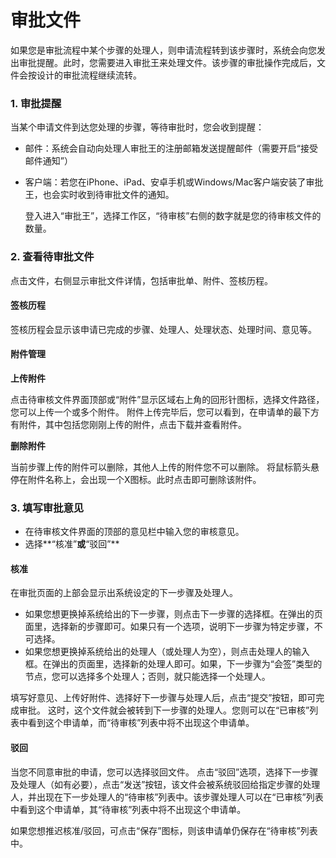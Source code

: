 # 审批文件

  如果您是审批流程中某个步骤的处理人，则申请流程转到该步骤时，系统会向您发出审批提醒。此时，您需要进入审批王来处理文件。该步骤的审批操作完成后，文件会按设计的审批流程继续流转。

### 1. 审批提醒

当某个申请文件到达您处理的步骤，等待审批时，您会收到提醒：

- 邮件：系统会自动向处理人审批王的注册邮箱发送提醒邮件（需要开启“接受邮件通知”）

- 客户端：若您在iPhone、iPad、安卓手机或Windows/Mac客户端安装了审批王，也会实时收到待审批文件的通知。

  登入进入“审批王”，选择工作区，“待审核”右侧的数字就是您的待审核文件的数量。

### 2. 查看待审批文件

  点击文件，右侧显示审批文件详情，包括审批单、附件、签核历程。

#### 签核历程

  签核历程会显示该申请已完成的步骤、处理人、处理状态、处理时间、意见等。

#### 附件管理

**上传附件**

  点击待审核文件界面顶部或“附件”显示区域右上角的回形针图标，选择文件路径，您可以上传一个或多个附件。
  附件上传完毕后，您可以看到，在申请单的最下方有附件，其中包括您刚刚上传的附件，点击下载并查看附件。

**删除附件**

  当前步骤上传的附件可以删除，其他人上传的附件您不可以删除。
  将鼠标箭头悬停在附件名称上，会出现一个X图标。此时点击即可删除该附件。

### 3. 填写审批意见

- 在待审核文件界面的顶部的意见栏中输入您的审核意见。
- 选择**“核准”**或**“驳回”**

#### 核准

在审批页面的上部会显示出系统设定的下一步骤及处理人。
- 如果您想更换掉系统给出的下一步骤，则点击下一步骤的选择框。在弹出的页面里，选择新的步骤即可。如果只有一个选项，说明下一步骤为特定步骤，不可选择。
- 如果您想更换掉系统给出的处理人（或处理人为空），则点击处理人的输入框。在弹出的页面里，选择新的处理人即可。如果，下一步骤为“会签”类型的节点，您可以选择多个处理人；否则，就只能选择一个处理人。

填写好意见、上传好附件、选择好下一步骤与处理人后，点击“提交”按钮，即可完成审批。
这时，这个文件就会被转到下一步骤的处理人。您则可以在“已审核”列表中看到这个申请单，而“待审核”列表中将不出现这个申请单。

#### 驳回

当您不同意审批的申请，您可以选择驳回文件。
点击“驳回”选项，选择下一步骤及处理人（如有必要），点击“发送”按钮，该文件会被系统驳回给指定步骤的处理人，并出现在下一步处理人的“待审核”列表中。该步骤处理人可以在“已审核”列表中看到这个申请单，其“待审核”列表中将不出现这个申请单。

如果您想推迟核准/驳回，可点击“保存”图标，则该申请单仍保存在“待审核”列表中。
